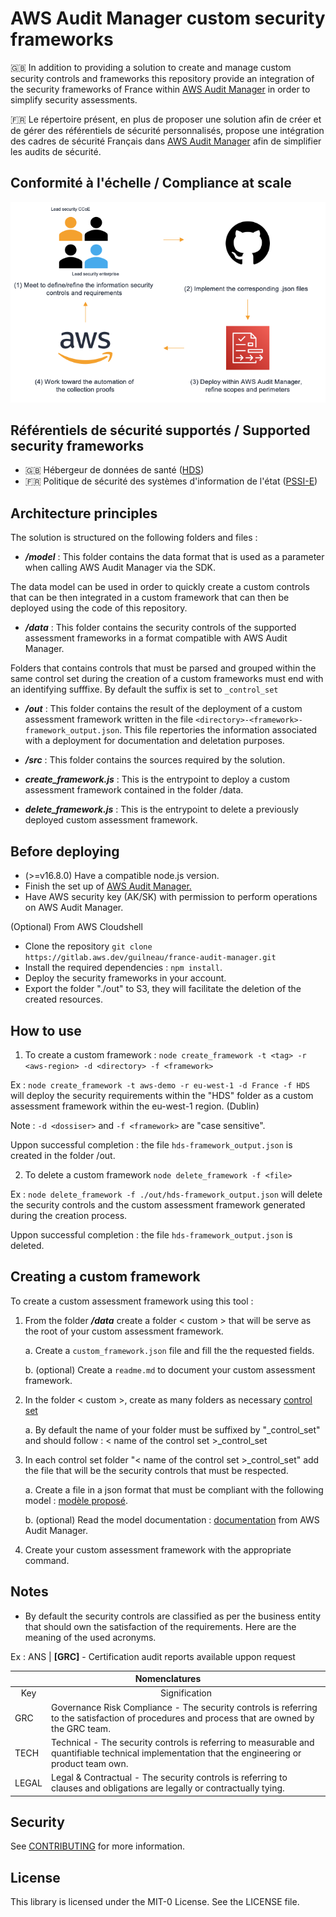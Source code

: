 # AWS Audit Manager custom security frameworks
:gb: In addition to providing a solution to create and manage custom security controls and frameworks this repository provide an integration of the security frameworks of France within <a href="https://aws.amazon.com/audit-manager/">AWS Audit Manager</a> in order to simplify security assessments. 

:fr: Le répertoire présent, en plus de proposer une solution afin de créer et de gérer des référentiels de sécurité personnalisés, propose une intégration des cadres de sécurité Français dans <a href="https://aws.amazon.com/audit-manager/">AWS Audit Manager</a> afin de simplifier les audits de sécurité.

## Conformité à l'échelle / Compliance at scale

![Compliance at scale](./img/readme/readme-en.png)

## Référentiels de sécurité supportés / Supported security frameworks
- :gb: Hébergeur de données de santé ([HDS](./data/France/HDS/readme.md))
- :fr: Politique de sécurité des systèmes d'information de l'état ([PSSI-E](./data/France/PSSIE/readme.md))

## Architecture principles

The solution is structured on the following folders and files :
- ***/model*** : This folder contains the data format that is used as a parameter when calling AWS Audit Manager via the SDK.

The data model can be used in order to quickly create a custom controls that can be then integrated in a custom framework that can then be deployed using the code of this repository.

- ***/data*** : This folder contains the security controls of the supported assessment frameworks in a format compatible with AWS Audit Manager.

Folders that contains controls that must be parsed and grouped within the same control set during the creation of a custom frameworks must end with an identifying sufffixe. By default the suffix is set to ```_control_set```

- ***/out*** : This folder contains the result of the deployment of a custom assessment framework written in the file ```<directory>-<framework>-framework_output.json```. This file repertories the information associated with a deployment for documentation and deletation purposes.

- ***/src*** : This folder contains the sources required by the solution.

- ***create_framework.js*** : This is the entrypoint to deploy a custom assessment framework contained in the folder /data.

- ***delete_framework.js*** : This is the entrypoint to delete a previously deployed custom assessment framework.

## Before deploying

- (>=v16.8.0) Have a compatible node.js version.
- Finish the set up of <a href="https://docs.aws.amazon.com/audit-manager/latest/userguide/setting-up.html"> AWS Audit Manager.</a>
- Have AWS security key (AK/SK) with permission to perform operations on AWS Audit Manager.

(Optional) From AWS Cloudshell
- Clone the repository ```git clone https://gitlab.aws.dev/guilneau/france-audit-manager.git```
- Install the required dependencies : ```npm install```.
- Deploy the security frameworks in your account.
- Export the folder "./out" to S3, they will facilitate the deletion of the created resources.

## How to use

1. To create a custom framework : 
```node create_framework -t <tag> -r <aws-region> -d <directory> -f <framework>```

Ex : ```node create_framework -t aws-demo -r eu-west-1 -d France -f HDS``` will deploy the security requirements within the "HDS" folder as a custom assessment framework within the eu-west-1 region. (Dublin)

Note : ```-d <dossiser>``` and ```-f <framework>``` are "case sensitive".

Uppon successful completion : the file ```hds-framework_output.json``` is created in the folder /out.

2. To delete a custom framework ```node delete_framework -f <file>```

Ex : ```node delete_framework -f ./out/hds-framework_output.json``` will delete the security controls and the custom assessment framework generated during the creation process.

Uppon successful completion : the file ```hds-framework_output.json``` is deleted.

## Creating a custom framework

To create a custom assessment framework using this tool : 

1. From the folder ***/data*** create a folder < custom > that will be serve as the root of your custom assessment framework.

    a. Create a ```custom_framework.json``` file and fill the the requested fields.

    b. (optional) Create a ```readme.md``` to document your custom assessment framework.

2. In the folder < custom >, create as many folders as necessary <a href="https://docs.aws.amazon.com/audit-manager/latest/APIReference/API_ControlSet.html">control set</a> 

    a. By default the name of your folder must be suffixed by "_control_set" and should follow : < name of the control set >_control_set

3. In each control set folder "< name of the control set >_control_set" add the file that will be the security controls that must be respected.

    a. Create a file in a json format that must be compliant with the following model : [modèle proposé](./model/sec_control-model.json).

    b. (optional) Read the model documentation : <a href="https://docs.aws.amazon.com/audit-manager/latest/APIReference/API_Control.html">documentation</a> from AWS Audit Manager.

4. Create your custom assessment framework with the appropriate command.

## Notes
- By default the security controls are classified as per the business entity that should own the satisfaction of the requirements. Here are the meaning of the used acronyms.

Ex : ANS | **[GRC]** - Certification audit reports available uppon request

<table style="width:100%;">
    <thead>
        <tr>
            <th colspan="2" style="text-align:center">Nomenclatures</th>
        </tr>
    </thead>
    <tbody >
        <tr>
            <td style="text-align:center">Key</td>
            <td style="text-align:center">Signification</td>
        </tr>
        <tr>
            <td>GRC</td>
            <td>Governance Risk Compliance - The security controls is referring to the satisfaction of procedures and process that are owned by the GRC team.</td>
        </tr>
        <tr>
            <td>TECH</td>
            <td>Technical - The security controls is referring to measurable and quantifiable technical implementation that the engineering or product team own.</td>
        </tr>
        <tr>
            <td>LEGAL</td>
            <td>Legal & Contractual - The security controls is referring to clauses and obligations are legally or contractually tying.</td>
        </tr>
    </tbody>
</table>

## Security

See [CONTRIBUTING](CONTRIBUTING.md) for more information.

## License

This library is licensed under the MIT-0 License. See the LICENSE file.
